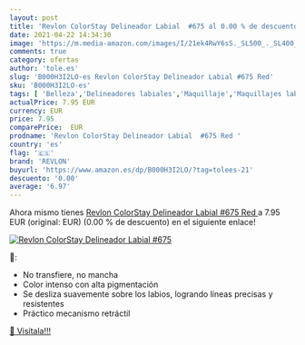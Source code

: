 ```yaml
---
layout: post
title: 'Revlon ColorStay Delineador Labial  #675 al 0.00 % de descuento'
date: 2021-04-22 14:34:30
image: 'https://m.media-amazon.com/images/I/21ek4RwY6sS._SL500_._SL400_.jpg'
comments: true
category: ofertas
author: 'tole.es'
slug: 'B000H3I2LO-es Revlon ColorStay Delineador Labial #675 Red'
sku: 'B000H3I2LO-es'
tags: [ 'Belleza','Delineadores labiales','Maquillaje','Maquillajes labiales','revlon', ]
actualPrice: 7.95 EUR
currency: EUR
price: 7.95
comparePrice:  EUR
prodname: 'Revlon ColorStay Delineador Labial  #675 Red '
country: 'es'
flag: '🇪🇸'
brand: 'REVLON'
buyurl: 'https://www.amazon.es/dp/B000H3I2LO/?tag=tolees-21'
descuento: '0.00'
average: '6.97'
---
```


Ahora mismo tienes [Revlon ColorStay Delineador Labial  #675 Red ](https://www.amazon.es/dp/B000H3I2LO/?tag=tolees-21) a 7.95 EUR (original:  EUR) (0.00 %  de descuento) en el siguiente enlace!

[![Revlon ColorStay Delineador Labial  #675](https://m.media-amazon.com/images/I/21ek4RwY6sS._SL500_._SL400_.jpg)](https://www.amazon.es/dp/B000H3I2LO/?tag=tolees-21)

🔎:

- No transfiere, no mancha
- Color intenso con alta pigmentación
- Se desliza suavemente sobre los labios, logrando líneas precisas y resistentes
- Práctico mecanismo retráctil

[🛒 Visítala!!!](https://www.amazon.es/dp/B000H3I2LO/?tag=tolees-21)
